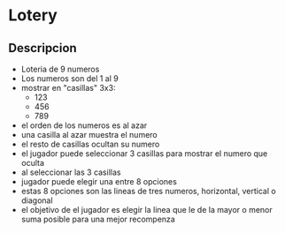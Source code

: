# Lotery

## Descripcion
- Loteria de 9 numeros
- Los numeros son del 1 al 9
- mostrar en "casillas" 3x3:
    - 123
    - 456
    - 789
- el orden de los numeros es al azar
- una casilla al azar muestra el numero
- el resto de casillas ocultan su numero
- el jugador puede seleccionar 3 casillas para mostrar el numero que oculta
- al seleccionar las 3 casillas
- jugador puede elegir una entre 8 opciones
- estas 8 opciones son las lineas de tres numeros, horizontal, vertical o diagonal
- el objetivo de el jugador es elegir la linea que le de la mayor o menor suma posible para una mejor recompenza

